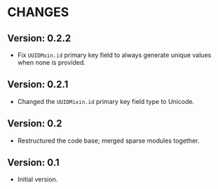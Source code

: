 # CHANGES

## Version: 0.2.2
- Fix `UUIDMxin.id` primary key field to always generate unique values when
  none is provided.

## Version: 0.2.1
- Changed the `UUIDMixin.id` primary key field type to Unicode.

## Version: 0.2
- Restructured the code base; merged sparse modules together.

## Version: 0.1
- Initial version.

